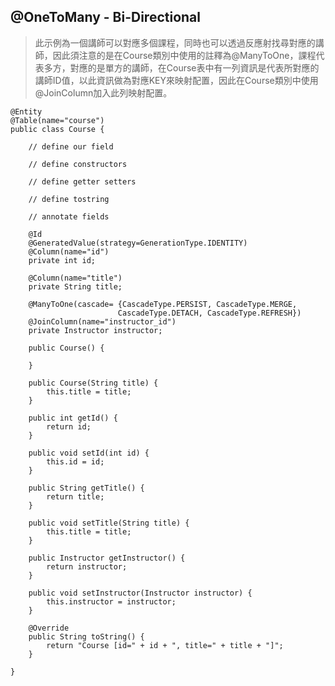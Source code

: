 ## @OneToMany - Bi-Directional
>此示例為一個講師可以對應多個課程，同時也可以透過反應射找尋對應的講師，因此須注意的是在Course類別中使用的註釋為@ManyToOne，課程代表多方，對應的是單方的講師，在Course表中有一列資訊是代表所對應的講師ID值，以此資訊做為對應KEY來映射配置，因此在Course類別中使用@JoinColumn加入此列映射配置。
```
@Entity
@Table(name="course")
public class Course {
	
	// define our field
	
	// define constructors
	
	// define getter setters
	
	// define tostring
	
	// annotate fields
	
	@Id
	@GeneratedValue(strategy=GenerationType.IDENTITY)
	@Column(name="id")
	private int id;
	
	@Column(name="title")
	private String title;
	
	@ManyToOne(cascade= {CascadeType.PERSIST, CascadeType.MERGE, 
						CascadeType.DETACH, CascadeType.REFRESH})
	@JoinColumn(name="instructor_id")
	private Instructor instructor;
	
	public Course() {
		
	}

	public Course(String title) {
		this.title = title;
	}

	public int getId() {
		return id;
	}

	public void setId(int id) {
		this.id = id;
	}

	public String getTitle() {
		return title;
	}

	public void setTitle(String title) {
		this.title = title;
	}

	public Instructor getInstructor() {
		return instructor;
	}

	public void setInstructor(Instructor instructor) {
		this.instructor = instructor;
	}

	@Override
	public String toString() {
		return "Course [id=" + id + ", title=" + title + "]";
	}

}
```

